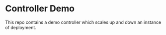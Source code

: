 # Controller Demo
This repo contains a demo controller which scales up and down an instance of deployment.